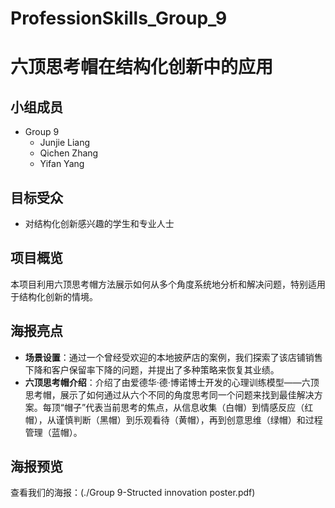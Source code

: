 # ProfessionSkills_Group_9
# 六顶思考帽在结构化创新中的应用
## 小组成员
- Group 9
  - Junjie Liang
  - Qichen Zhang
  - Yifan Yang

## 目标受众
- 对结构化创新感兴趣的学生和专业人士

## 项目概览
本项目利用六顶思考帽方法展示如何从多个角度系统地分析和解决问题，特别适用于结构化创新的情境。

## 海报亮点
- **场景设置**：通过一个曾经受欢迎的本地披萨店的案例，我们探索了该店铺销售下降和客户保留率下降的问题，并提出了多种策略来恢复其业绩。
- **六顶思考帽介绍**：介绍了由爱德华·德·博诺博士开发的心理训练模型——六顶思考帽，展示了如何通过从六个不同的角度思考同一个问题来找到最佳解决方案。每顶“帽子”代表当前思考的焦点，从信息收集（白帽）到情感反应（红帽），从谨慎判断（黑帽）到乐观看待（黄帽），再到创意思维（绿帽）和过程管理（蓝帽）。

## 海报预览
查看我们的海报：(./Group 9-Structed innovation poster.pdf)
